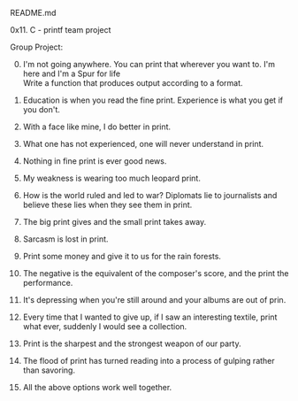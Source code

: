 README.md

0x11. C - printf team project

Group Project:                                                                      
                                                                                    
0. I'm not going anywhere. You can print that wherever you want to. I'm here and I'm
 a Spur for life                                                                    
Write a function that produces output according to a format.               

1. Education is when you read the fine print. Experience is what you get if you don't.

2. With a face like mine, I do better in print.

3. What one has not experienced, one will never understand in print.

4. Nothing in fine print is ever good news.

5. My weakness is wearing too much leopard print.

6. How is the world ruled and led to war? Diplomats lie to journalists and believe these lies when they see them in print.

7. The big print gives and the small print takes away.

8. Sarcasm is lost in print.

9. Print some money and give it to us for the rain forests.

10. The negative is the equivalent of the composer's score, and the print the performance.

11. It's depressing when you're still around and your albums are out of prin.

12. Every time that I wanted to give up, if I saw an interesting textile, print what ever, suddenly I would see a collection.

13. Print is the sharpest and the strongest weapon of our party.

14. The flood of print has turned reading into a process of gulping rather than savoring.

15. All the above options work well together.
